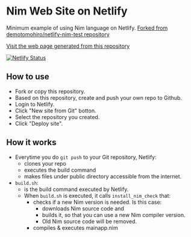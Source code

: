 # Nim Web Site on Netlify
Minimum example of using Nim language on Netlify. [Forked from demotomohiro/netlify-nim-test repository](https://github.com/demotomohiro/netlify-nim-test)

[Visit the web page generated from this repository](https://nim-first-website.netlify.com/)

[![Netlify Status](https://api.netlify.com/api/v1/badges/cc03b0e4-abff-47f1-99f3-0fc806270d36/deploy-status)](https://app.netlify.com/sites/nim-first-website/deploys)

## How to use
* Fork or copy this repository.
* Based on this repository, create and push your own repo to Github.
* Login to Netlify.
* Click "New site from Git" botton.
* Select the repository you created.
* Click "Deploy site".

## How it works
- Everytime you do ``git push`` to your Git repository, Netlify:
  - clones your repo
  - executes the build command
  - makes files under public directory accessible from the internet.
- ``build.sh``:
  - is the build command executed by Netlify.
  - When ``build.sh`` is executed, it calls ``install_nim_check`` that:
    - checks if a new Nim version is needed. Is this case:
      - downloads Nim source code and
      - builds it, so that you can use a new Nim compiler version.
      - Old Nim source code will be removed.
    - compiles & executes mainapp.nim
